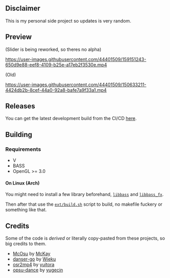 ## Disclaimer

This is my personal side project so updates is very random.
## Preview

(Slider is being reworked, so theres no alpha)

https://user-images.githubusercontent.com/44401509/159151243-650d9e88-eef8-4109-b25e-a17eb2f3530e.mp4



(Old)

https://user-images.githubusercontent.com/44401509/150633211-4424db2b-8cef-44a0-92a8-bafe7a9f33a1.mp4


## Releases

You can get the latest development build from the CI/CD [here](https://github.com/FireRedz/kurarin/actions/workflows/ci.yml).

## Building

### Requirements

* V
* BASS
* OpenGL >= 3.0

#### On Linux (Arch)

You might need to install a few library beforehand, [`libbass`](https://aur.archlinux.org/packages/libbass) and [`libbass_fx`](https://aur.archlinux.org/packages/libbass_fx). </br>

Then after that use the [`ext/build.sh`](https://github.com/FireRedz/kurarin/blob/rewrite/ext/build.sh) script to build, no makefile fuckery or something like that.
## Credits

Some of the code is _derived_ or literally copy-pasted from these projects, so big credits to them.

* [McOsu](https://github.com/McKay42/McOsu) by [McKay](https://github.com/McKay42)
* [danser-go](https://github.com/McKay42/McOsu) by [Wieku](https://github.com/Wieku)
* [osr2mp4](https://github.com/uyitroa/osr2mp4-core) by [yuitora](https://github.com/uyitroa)
* [opsu-dance](https://github.com/yugecin/opsu-dance) by [yugecin](https://github.com/yugecin)
